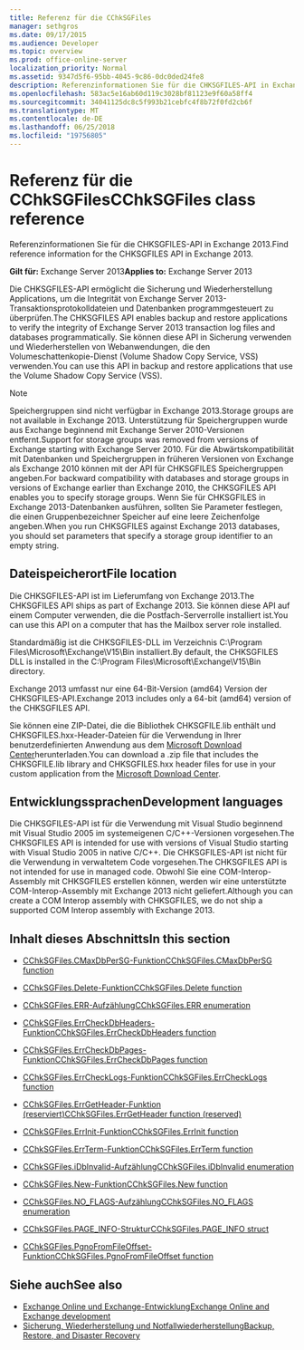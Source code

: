 ```yaml
---
title: Referenz für die CChkSGFiles
manager: sethgros
ms.date: 09/17/2015
ms.audience: Developer
ms.topic: overview
ms.prod: office-online-server
localization_priority: Normal
ms.assetid: 9347d5f6-95bb-4045-9c86-0dc0ded24fe8
description: Referenzinformationen Sie für die CHKSGFILES-API in Exchange 2013.
ms.openlocfilehash: 583ac5e16ab60d119c3028bf81123e9f60a58ff4
ms.sourcegitcommit: 34041125dc8c5f993b21cebfc4f8b72f0fd2cb6f
ms.translationtype: MT
ms.contentlocale: de-DE
ms.lasthandoff: 06/25/2018
ms.locfileid: "19756805"
---
```

# <a name="cchksgfiles-class-reference"></a><span data-ttu-id="4fc47-103">Referenz für die CChkSGFiles</span><span class="sxs-lookup"><span data-stu-id="4fc47-103">CChkSGFiles class reference</span></span>

<span data-ttu-id="4fc47-104">Referenzinformationen Sie für die CHKSGFILES-API in Exchange 2013.</span><span class="sxs-lookup"><span data-stu-id="4fc47-104">Find reference information for the CHKSGFILES API in Exchange 2013.</span></span>
  
<span data-ttu-id="4fc47-105">**Gilt für:** Exchange Server 2013</span><span class="sxs-lookup"><span data-stu-id="4fc47-105">**Applies to:** Exchange Server 2013</span></span> 
  
<span data-ttu-id="4fc47-106">Die CHKSGFILES-API ermöglicht die Sicherung und Wiederherstellung Applications, um die Integrität von Exchange Server 2013-Transaktionsprotokolldateien und Datenbanken programmgesteuert zu überprüfen.</span><span class="sxs-lookup"><span data-stu-id="4fc47-106">The CHKSGFILES API enables backup and restore applications to verify the integrity of Exchange Server 2013 transaction log files and databases programmatically.</span></span> <span data-ttu-id="4fc47-107">Sie können diese API in Sicherung verwenden und Wiederherstellen von Webanwendungen, die den Volumeschattenkopie-Dienst (Volume Shadow Copy Service, VSS) verwenden.</span><span class="sxs-lookup"><span data-stu-id="4fc47-107">You can use this API in backup and restore applications that use the Volume Shadow Copy Service (VSS).</span></span>
  
> [!NOTE]
> <span data-ttu-id="4fc47-108">Speichergruppen sind nicht verfügbar in Exchange 2013.</span><span class="sxs-lookup"><span data-stu-id="4fc47-108">Storage groups are not available in Exchange 2013.</span></span> <span data-ttu-id="4fc47-109">Unterstützung für Speichergruppen wurde aus Exchange beginnend mit Exchange Server 2010-Versionen entfernt.</span><span class="sxs-lookup"><span data-stu-id="4fc47-109">Support for storage groups was removed from versions of Exchange starting with Exchange Server 2010.</span></span> <span data-ttu-id="4fc47-110">Für die Abwärtskompatibilität mit Datenbanken und Speichergruppen in früheren Versionen von Exchange als Exchange 2010 können mit der API für CHKSGFILES Speichergruppen angeben.</span><span class="sxs-lookup"><span data-stu-id="4fc47-110">For backward compatibility with databases and storage groups in versions of Exchange earlier than Exchange 2010, the CHKSGFILES API enables you to specify storage groups.</span></span> <span data-ttu-id="4fc47-111">Wenn Sie für CHKSGFILES in Exchange 2013-Datenbanken ausführen, sollten Sie Parameter festlegen, die einen Gruppenbezeichner Speicher auf eine leere Zeichenfolge angeben.</span><span class="sxs-lookup"><span data-stu-id="4fc47-111">When you run CHKSGFILES against Exchange 2013 databases, you should set parameters that specify a storage group identifier to an empty string.</span></span> 
  
## <a name="file-location"></a><span data-ttu-id="4fc47-112">Dateispeicherort</span><span class="sxs-lookup"><span data-stu-id="4fc47-112">File location</span></span>
<span data-ttu-id="4fc47-113"><a name="bk_fileslocation"> </a></span><span class="sxs-lookup"><span data-stu-id="4fc47-113"></span></span>

<span data-ttu-id="4fc47-114">Die CHKSGFILES-API ist im Lieferumfang von Exchange 2013.</span><span class="sxs-lookup"><span data-stu-id="4fc47-114">The CHKSGFILES API ships as part of Exchange 2013.</span></span> <span data-ttu-id="4fc47-115">Sie können diese API auf einem Computer verwenden, die die Postfach-Serverrolle installiert ist.</span><span class="sxs-lookup"><span data-stu-id="4fc47-115">You can use this API on a computer that has the Mailbox server role installed.</span></span> 
  
<span data-ttu-id="4fc47-116">Standardmäßig ist die CHKSGFILES-DLL im Verzeichnis C:\Program Files\Microsoft\Exchange\V15\Bin installiert.</span><span class="sxs-lookup"><span data-stu-id="4fc47-116">By default, the CHKSGFILES DLL is installed in the C:\Program Files\Microsoft\Exchange\V15\Bin directory.</span></span>
  
<span data-ttu-id="4fc47-117">Exchange 2013 umfasst nur eine 64-Bit-Version (amd64) Version der CHKSGFILES-API.</span><span class="sxs-lookup"><span data-stu-id="4fc47-117">Exchange 2013 includes only a 64-bit (amd64) version of the CHKSGFILES API.</span></span> 
  
<span data-ttu-id="4fc47-118">Sie können eine ZIP-Datei, die die Bibliothek CHKSGFILE.lib enthält und CHKSGFILES.hxx-Header-Dateien für die Verwendung in Ihrer benutzerdefinierten Anwendung aus dem [Microsoft Download Center](http://www.microsoft.com/en-us/download/details.aspx?id=36802)herunterladen.</span><span class="sxs-lookup"><span data-stu-id="4fc47-118">You can download a .zip file that includes the CHKSGFILE.lib library and CHKSGFILES.hxx header files for use in your custom application from the [Microsoft Download Center](http://www.microsoft.com/en-us/download/details.aspx?id=36802).</span></span>
  
## <a name="development-languages"></a><span data-ttu-id="4fc47-119">Entwicklungssprachen</span><span class="sxs-lookup"><span data-stu-id="4fc47-119">Development languages</span></span>
<span data-ttu-id="4fc47-120"><a name="bk_developmentlanguages"> </a></span><span class="sxs-lookup"><span data-stu-id="4fc47-120"></span></span>

<span data-ttu-id="4fc47-121">Die CHKSGFILES-API ist für die Verwendung mit Visual Studio beginnend mit Visual Studio 2005 im systemeigenen C/C++-Versionen vorgesehen.</span><span class="sxs-lookup"><span data-stu-id="4fc47-121">The CHKSGFILES API is intended for use with versions of Visual Studio starting with Visual Studio 2005 in native C/C++.</span></span> <span data-ttu-id="4fc47-122">Die CHKSGFILES-API ist nicht für die Verwendung in verwaltetem Code vorgesehen.</span><span class="sxs-lookup"><span data-stu-id="4fc47-122">The CHKSGFILES API is not intended for use in managed code.</span></span> <span data-ttu-id="4fc47-123">Obwohl Sie eine COM-Interop-Assembly mit CHKSGFILES erstellen können, werden wir eine unterstützte COM-Interop-Assembly mit Exchange 2013 nicht geliefert.</span><span class="sxs-lookup"><span data-stu-id="4fc47-123">Although you can create a COM Interop assembly with CHKSGFILES, we do not ship a supported COM Interop assembly with Exchange 2013.</span></span>
  
## <a name="in-this-section"></a><span data-ttu-id="4fc47-124">Inhalt dieses Abschnitts</span><span class="sxs-lookup"><span data-stu-id="4fc47-124">In this section</span></span>
<span data-ttu-id="4fc47-125"><a name="bk_inthissection"> </a></span><span class="sxs-lookup"><span data-stu-id="4fc47-125"></span></span>

- [<span data-ttu-id="4fc47-126">CChkSGFiles.CMaxDbPerSG-Funktion</span><span class="sxs-lookup"><span data-stu-id="4fc47-126">CChkSGFiles.CMaxDbPerSG function</span></span>](cchksgfiles-cmaxdbpersg-function.md)
    
- [<span data-ttu-id="4fc47-127">CChkSGFiles.Delete-Funktion</span><span class="sxs-lookup"><span data-stu-id="4fc47-127">CChkSGFiles.Delete function</span></span>](cchksgfiles-delete-function.md)
    
- [<span data-ttu-id="4fc47-128">CChkSGFiles.ERR-Aufzählung</span><span class="sxs-lookup"><span data-stu-id="4fc47-128">CChkSGFiles.ERR enumeration</span></span>](cchksgfiles-err-enumeration.md)
    
- [<span data-ttu-id="4fc47-129">CChkSGFiles.ErrCheckDbHeaders-Funktion</span><span class="sxs-lookup"><span data-stu-id="4fc47-129">CChkSGFiles.ErrCheckDbHeaders function</span></span>](cchksgfiles-errcheckdbheaders-function.md)
    
- [<span data-ttu-id="4fc47-130">CChkSGFiles.ErrCheckDbPages-Funktion</span><span class="sxs-lookup"><span data-stu-id="4fc47-130">CChkSGFiles.ErrCheckDbPages function</span></span>](cchksgfiles-errcheckdbpages-function.md)
    
- [<span data-ttu-id="4fc47-131">CChkSGFiles.ErrCheckLogs-Funktion</span><span class="sxs-lookup"><span data-stu-id="4fc47-131">CChkSGFiles.ErrCheckLogs function</span></span>](cchksgfiles-errchecklogs-function.md)
    
- [<span data-ttu-id="4fc47-132">CChkSGFiles.ErrGetHeader-Funktion (reserviert)</span><span class="sxs-lookup"><span data-stu-id="4fc47-132">CChkSGFiles.ErrGetHeader function (reserved)</span></span>](cchksgfiles-errgetheader-function-reserved.md)
    
- [<span data-ttu-id="4fc47-133">CChkSGFiles.ErrInit-Funktion</span><span class="sxs-lookup"><span data-stu-id="4fc47-133">CChkSGFiles.ErrInit function</span></span>](cchksgfiles-errinit-function.md)
    
- [<span data-ttu-id="4fc47-134">CChkSGFiles.ErrTerm-Funktion</span><span class="sxs-lookup"><span data-stu-id="4fc47-134">CChkSGFiles.ErrTerm function</span></span>](cchksgfiles-errterm-function.md)
    
- [<span data-ttu-id="4fc47-135">CChkSGFiles.iDbInvalid-Aufzählung</span><span class="sxs-lookup"><span data-stu-id="4fc47-135">CChkSGFiles.iDbInvalid enumeration</span></span>](cchksgfiles-idbinvalid-enumeration.md)
    
- [<span data-ttu-id="4fc47-136">CChkSGFiles.New-Funktion</span><span class="sxs-lookup"><span data-stu-id="4fc47-136">CChkSGFiles.New function</span></span>](cchksgfiles-new-function.md)
    
- [<span data-ttu-id="4fc47-137">CChkSGFiles.NO_FLAGS-Aufzählung</span><span class="sxs-lookup"><span data-stu-id="4fc47-137">CChkSGFiles.NO_FLAGS enumeration</span></span>](cchksgfiles-no_flags-enumeration.md)
    
- [<span data-ttu-id="4fc47-138">CChkSGFiles.PAGE_INFO-Struktur</span><span class="sxs-lookup"><span data-stu-id="4fc47-138">CChkSGFiles.PAGE_INFO struct</span></span>](cchksgfiles-page_info-struct.md)
    
- [<span data-ttu-id="4fc47-139">CChkSGFiles.PgnoFromFileOffset-Funktion</span><span class="sxs-lookup"><span data-stu-id="4fc47-139">CChkSGFiles.PgnoFromFileOffset function</span></span>](cchksgfiles-pgnofromfileoffset-function.md)
    
## <a name="see-also"></a><span data-ttu-id="4fc47-140">Siehe auch</span><span class="sxs-lookup"><span data-stu-id="4fc47-140">See also</span></span>

- [<span data-ttu-id="4fc47-141">Exchange Online und Exchange-Entwicklung</span><span class="sxs-lookup"><span data-stu-id="4fc47-141">Exchange Online and Exchange development</span></span>](../exchange-server-development.md)
- [<span data-ttu-id="4fc47-142">Sicherung, Wiederherstellung und Notfallwiederherstellung</span><span class="sxs-lookup"><span data-stu-id="4fc47-142">Backup, Restore, and Disaster Recovery</span></span>](http://technet.microsoft.com/de-de/library/dd876874)
    

